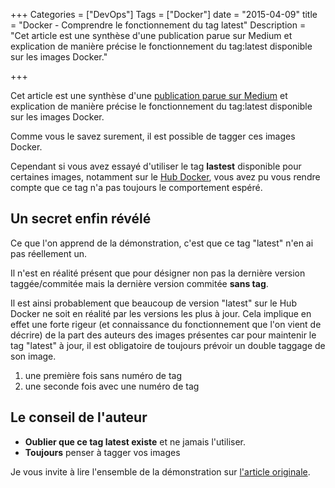 +++
Categories = ["DevOps"]
Tags = ["Docker"]
date = "2015-04-09"
title = "Docker - Comprendre le fonctionnement du tag latest"
Description = "Cet article est une synthèse d'une publication parue sur Medium et explication de manière précise le fonctionnement du tag:latest disponible sur les images Docker."

+++

Cet article est une synthèse d'une [publication parue sur Medium](https://medium.com/@mccode/the-misunderstood-docker-tag-latest-af3babfd6375) et explication de manière précise le fonctionnement du tag:latest disponible sur les images Docker.

Comme vous le savez surement, il est possible de tagger ces images Docker.

Cependant si vous avez essayé d'utiliser le tag **lastest** disponible pour certaines images, notamment sur le [Hub Docker](https://hub.docker.com/), vous avez pu vous rendre compte que ce tag n'a pas toujours le comportement espéré.

## Un secret enfin révélé

Ce que l'on apprend de la démonstration, c'est que ce tag "latest" n'en ai pas réellement un.

Il n'est en réalité présent que pour désigner non pas la dernière version taggée/commitée mais la dernière version commitée **sans tag**.

Il est ainsi probablement que beaucoup de version "latest" sur le Hub Docker ne soit en réalité par les versions les plus à jour.
Cela implique en effet une forte rigeur (et connaissance du fonctionnement que l'on vient de décrire) de la part des auteurs des images présentes car pour maintenir le tag "latest" à jour, il est obligatoire de toujours prévoir un double taggage de son image.

1. une première fois sans numéro de tag
2. une seconde fois avec une numéro de tag


## Le conseil de l'auteur

* **Oublier que ce tag latest existe** et ne jamais l'utiliser.
* **Toujours** penser à tagger vos images

Je vous invite à lire l'ensemble de la démonstration sur [l'article originale](https://medium.com/@mccode/the-misunderstood-docker-tag-latest-af3babfd6375).

